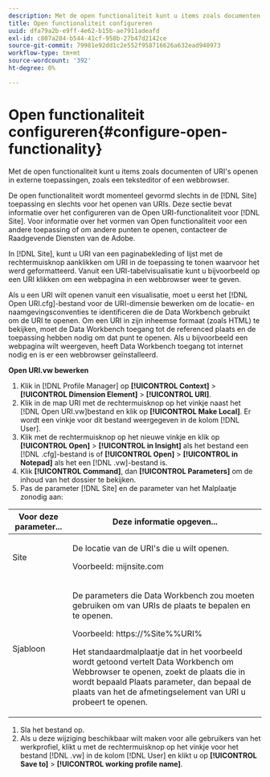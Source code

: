 ```yaml
---
description: Met de open functionaliteit kunt u items zoals documenten of URI's openen in externe toepassingen, zoals een teksteditor of een webbrowser.
title: Open functionaliteit configureren
uuid: dfa79a2b-e9ff-4e62-b15b-ae7911adeafd
exl-id: c807a284-b544-41cf-958b-27b47d2142ce
source-git-commit: 79981e92dd1c2e552f958716626a632ead940973
workflow-type: tm+mt
source-wordcount: '392'
ht-degree: 0%

---
```


# Open functionaliteit configureren{#configure-open-functionality}

Met de open functionaliteit kunt u items zoals documenten of URI&#39;s openen in externe toepassingen, zoals een teksteditor of een webbrowser.

De open functionaliteit wordt momenteel gevormd slechts in de [!DNL Site] toepassing en slechts voor het openen van URIs. Deze sectie bevat informatie over het configureren van de Open URI-functionaliteit voor [!DNL Site]. Voor informatie over het vormen van Open functionaliteit voor een andere toepassing of om andere punten te openen, contacteer de Raadgevende Diensten van de Adobe.

In [!DNL Site], kunt u URI van een paginabekleding of lijst met de rechtermuisknop aanklikken om URI in de toepassing te tonen waarvoor het werd geformatteerd. Vanuit een URI-tabelvisualisatie kunt u bijvoorbeeld op een URI klikken om een webpagina in een webbrowser weer te geven.

Als u een URI wilt openen vanuit een visualisatie, moet u eerst het [!DNL Open URI.cfg]-bestand voor de URI-dimensie bewerken om de locatie- en naamgevingsconventies te identificeren die de Data Workbench gebruikt om de URI te openen. Om een URI in zijn inheemse formaat (zoals HTML) te bekijken, moet de Data Workbench toegang tot de referenced plaats en de toepassing hebben nodig om dat punt te openen. Als u bijvoorbeeld een webpagina wilt weergeven, heeft Data Workbench toegang tot internet nodig en is er een webbrowser geïnstalleerd.

**Open URI.vw bewerken**

1. Klik in [!DNL Profile Manager] op **[!UICONTROL Context]** > **[!UICONTROL Dimension Element]** > **[!UICONTROL URI]**.
1. Klik in de map URI met de rechtermuisknop op het vinkje naast het [!DNL Open URI.vw]bestand en klik op **[!UICONTROL Make Local]**. Er wordt een vinkje voor dit bestand weergegeven in de kolom [!DNL User].
1. Klik met de rechtermuisknop op het nieuwe vinkje en klik op **[!UICONTROL Open]** > **[!UICONTROL in Insight]** als het bestand een [!DNL .cfg]-bestand is of **[!UICONTROL Open]** > **[!UICONTROL in Notepad]** als het een [!DNL .vw]-bestand is.
1. Klik **[!UICONTROL Command]**, dan **[!UICONTROL Parameters]** om de inhoud van het dossier te bekijken.
1. Pas de parameter [!DNL Site] en de parameter van het Malplaatje zonodig aan:

<table id="table_CDB316DB271F476AB9F9B557B86AFD25">
 <thead>
  <tr>
   <th colname="col1" class="entry"> Voor deze parameter... </th>
   <th colname="col2" class="entry"> Deze informatie opgeven... </th>
  </tr>
 </thead>
 <tbody>
  <tr>
   <td colname="col1"> <p>Site </p> </td>
   <td colname="col2"> <p>De locatie van de URI's die u wilt openen. </p> <p>Voorbeeld: mijnsite.com </p> </td>
  </tr>
  <tr>
   <td colname="col1"> <p>Sjabloon </p> </td>
   <td colname="col2"> <p>De parameters die Data Workbench zou moeten gebruiken om van URIs de plaats te bepalen en te openen. </p> <p>Voorbeeld: <span class="filepath"> https://%Site%%URI%</span> </p> <p>Het standaardmalplaatje dat in het voorbeeld wordt getoond vertelt Data Workbench om Webbrowser te openen, zoekt de plaats die in <span class="wintitle"> wordt bepaald Plaats </span> parameter, dan bepaal de plaats van het de afmetingselement van URI u probeert te openen. </p> </td>
  </tr>
 </tbody>
</table>

1. Sla het bestand op.
1. Als u deze wijziging beschikbaar wilt maken voor alle gebruikers van het werkprofiel, klikt u met de rechtermuisknop op het vinkje voor het bestand [!DNL .vw] in de kolom [!DNL User] en klikt u op **[!UICONTROL Save to]** > **[!UICONTROL working profile name]**.
